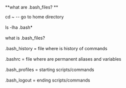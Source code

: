 **what are .bash_files? **

cd ~ -- go to home directory
<br /> <br />
ls -lha .bash*
<br /><br />
what is .bash_files? 
<br /><br />
.bash_history = file where is history of commands 
<br /><br />
.bashrc = file where are permanent aliases and variables 
<br /><br />
.bash_profiles = starting scripts/commands
<br /><br />
.bash_logout = ending scripts/commands
